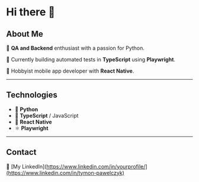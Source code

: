 # Hi there 👋

<!--
**TymonPawelczyk/TymonPawelczyk** is a ✨ _special_ ✨ repository because its `README.md` (this file) appears on your GitHub profile.

Here are some ideas to get you started:

- 🔭 I’m currently working on ...
- 🌱 I’m currently learning ...
- 👯 I’m looking to collaborate on ...
- 🤔 I’m looking for help with ...
- 💬 Ask me about ...
- 📫 How to reach me: ...
- 😄 Pronouns: ...
- ⚡ Fun fact: ...
-->
## About Me

🔧 **QA and Backend** enthusiast with a passion for Python.

🚀 Currently building automated tests in **TypeScript** using **Playwright**.

🎨 Hobbyist mobile app developer with **React Native**.

---

## Technologies

- 💚 **Python**
- 🔧 **TypeScript** / JavaScript
- 🔄 **React Native**
- ⚛️ **Playwright**

---

## Contact

🔗 [My LinkedIn](https://www.linkedin.com/in/yourprofile/](https://www.linkedin.com/in/tymon-pawelczyk)


